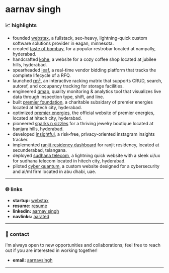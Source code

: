 # aarnav singh

### 📈 highlights
- founded      [webstax](https://webstaxinc.vercel.app/), a fullstack, seo-heavy, lightning-quick custom software solutions provider in eagan, minnesota.
- created      [taste of bombay](https://aarnav1729.github.io/tasteofbombay/), for a popular restrobar located at nampally, hyderabad.
- handcrafted  [kohe](https://kohe.vercel.app/), a website for a cozy coffee shop located at jubilee hills, hyderabad.
- spearheaded  [leaf](https://leaf.premierenergiesphotovoltaic.com/), a real-time vendor bidding platform that tracks the complete lifecycle of a RFQ.
- launched     [rm²](https://permatrix.netlify.app/), an interactive racking matrix that supports CRUD, search, autoref, and occupancy tracking for storage facilities.
- engineered   [qmap](https://p4data.netlify.app/), quality monitoring & analytics tool that visualizes live data through inspection type, shift, and line.
- built        [premier foundation](https://premierfoundation.vercel.app/), a charitable subsidary of premier energies located at hitech city, hyderabad.
- optimized    [premier energies](https://www.premierenergies.com/), the official website of premier energies, located at hitech city, hyderabad.
- pioneered    [sparks n sizzles](https://aarnav1729.github.io/SnSLandingPage/) for a thriving jewelry boutique located at banjara hills, hyderabad.
- developed    [insightful](https://aarnav1729.github.io/bot/), a risk-free, privacy-oriented instagram insights tracker.
- implemented  [ranjit residency dashboard](https://ranjit-residency-admin.vercel.app/) for ranjit residency, located at secunderabad, telangana.
- deployed     [sudhana telecom](https://stpl-five.vercel.app), a lightning quick website with a sleek ui/ux for sudhana telecom located in hitech city, hyderabad.
- piloted      [cyber quantum](https://cyberquantum.vercel.app), a custom website designed for a cybersecurity and ai/ml firm located in abu dhabi, uae.

---

### 🌐 links
- **startup:**  [webstax](https://webstaxinc.vercel.app/)
- **resume:**   [resume](https://aarnavsingh.vercel.app/)
- **linkedin:** [aarnav singh](https://www.linkedin.com/in/aarnavsinghh)
- **navlinks:** [aarated](https://aarnav.vercel.app/)

---

### 📧 contact
i'm always open to new opportunities and collaborations; feel free to reach out if you are interested in working together!
- **email:** [aarnavsingh](mailto:aarnavsingh836@gmail.com)

---
